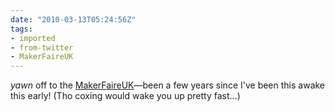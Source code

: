 ```yaml
---
date: "2010-03-13T05:24:56Z"
tags:
- imported
- from-twitter
- MakerFaireUK
---
```

*yawn* off to the [MakerFaireUK](/tags/makerfaireuk)—been a few years since I've been this awake this early! \(Tho coxing would wake you up pretty fast…)
